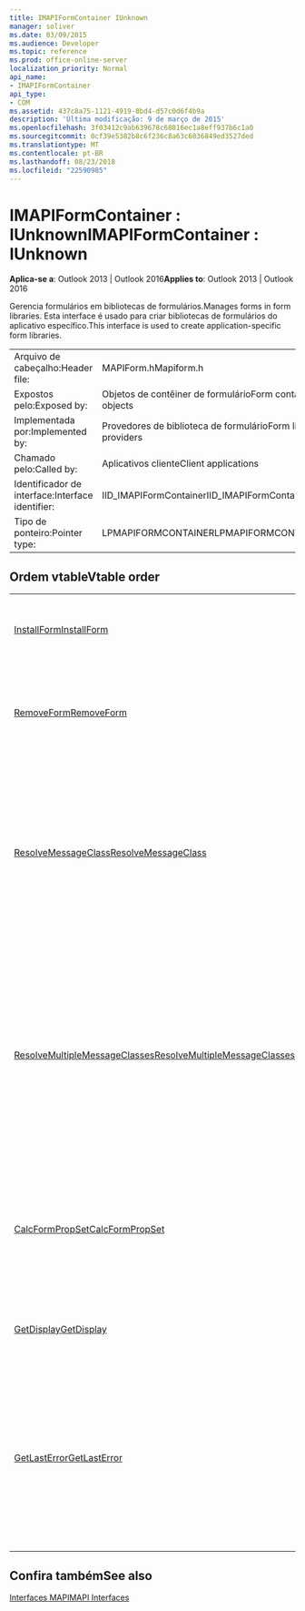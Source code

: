```yaml
---
title: IMAPIFormContainer IUnknown
manager: soliver
ms.date: 03/09/2015
ms.audience: Developer
ms.topic: reference
ms.prod: office-online-server
localization_priority: Normal
api_name:
- IMAPIFormContainer
api_type:
- COM
ms.assetid: 437c8a75-1121-4919-8bd4-d57c0d6f4b9a
description: 'Última modificação: 9 de março de 2015'
ms.openlocfilehash: 3f03412c9ab639678c68016ec1a8eff937b6c1a0
ms.sourcegitcommit: 0cf39e5382b8c6f236c8a63c6036849ed3527ded
ms.translationtype: MT
ms.contentlocale: pt-BR
ms.lasthandoff: 08/23/2018
ms.locfileid: "22590985"
---
```

# <a name="imapiformcontainer--iunknown"></a><span data-ttu-id="160d0-103">IMAPIFormContainer : IUnknown</span><span class="sxs-lookup"><span data-stu-id="160d0-103">IMAPIFormContainer : IUnknown</span></span>

  
  
<span data-ttu-id="160d0-104">**Aplica-se a**: Outlook 2013 | Outlook 2016</span><span class="sxs-lookup"><span data-stu-id="160d0-104">**Applies to**: Outlook 2013 | Outlook 2016</span></span> 
  
<span data-ttu-id="160d0-105">Gerencia formulários em bibliotecas de formulários.</span><span class="sxs-lookup"><span data-stu-id="160d0-105">Manages forms in form libraries.</span></span> <span data-ttu-id="160d0-106">Esta interface é usado para criar bibliotecas de formulários do aplicativo específico.</span><span class="sxs-lookup"><span data-stu-id="160d0-106">This interface is used to create application-specific form libraries.</span></span> 
  
|||
|:-----|:-----|
|<span data-ttu-id="160d0-107">Arquivo de cabeçalho:</span><span class="sxs-lookup"><span data-stu-id="160d0-107">Header file:</span></span>  <br/> |<span data-ttu-id="160d0-108">MAPIForm.h</span><span class="sxs-lookup"><span data-stu-id="160d0-108">Mapiform.h</span></span>  <br/> |
|<span data-ttu-id="160d0-109">Expostos pelo:</span><span class="sxs-lookup"><span data-stu-id="160d0-109">Exposed by:</span></span>  <br/> |<span data-ttu-id="160d0-110">Objetos de contêiner de formulário</span><span class="sxs-lookup"><span data-stu-id="160d0-110">Form container objects</span></span>  <br/> |
|<span data-ttu-id="160d0-111">Implementada por:</span><span class="sxs-lookup"><span data-stu-id="160d0-111">Implemented by:</span></span>  <br/> |<span data-ttu-id="160d0-112">Provedores de biblioteca de formulário</span><span class="sxs-lookup"><span data-stu-id="160d0-112">Form library providers</span></span>  <br/> |
|<span data-ttu-id="160d0-113">Chamado pelo:</span><span class="sxs-lookup"><span data-stu-id="160d0-113">Called by:</span></span>  <br/> |<span data-ttu-id="160d0-114">Aplicativos cliente</span><span class="sxs-lookup"><span data-stu-id="160d0-114">Client applications</span></span>  <br/> |
|<span data-ttu-id="160d0-115">Identificador de interface:</span><span class="sxs-lookup"><span data-stu-id="160d0-115">Interface identifier:</span></span>  <br/> |<span data-ttu-id="160d0-116">IID_IMAPIFormContainer</span><span class="sxs-lookup"><span data-stu-id="160d0-116">IID_IMAPIFormContainer</span></span>  <br/> |
|<span data-ttu-id="160d0-117">Tipo de ponteiro:</span><span class="sxs-lookup"><span data-stu-id="160d0-117">Pointer type:</span></span>  <br/> |<span data-ttu-id="160d0-118">LPMAPIFORMCONTAINER</span><span class="sxs-lookup"><span data-stu-id="160d0-118">LPMAPIFORMCONTAINER</span></span>  <br/> |
   
## <a name="vtable-order"></a><span data-ttu-id="160d0-119">Ordem vtable</span><span class="sxs-lookup"><span data-stu-id="160d0-119">Vtable order</span></span>

|||
|:-----|:-----|
|[<span data-ttu-id="160d0-120">InstallForm</span><span class="sxs-lookup"><span data-stu-id="160d0-120">InstallForm</span></span>](imapiformcontainer-installform.md) <br/> |<span data-ttu-id="160d0-121">Instala um formulário em um contêiner de formulário.</span><span class="sxs-lookup"><span data-stu-id="160d0-121">Installs a form into a form container.</span></span>  <br/> |
|[<span data-ttu-id="160d0-122">RemoveForm</span><span class="sxs-lookup"><span data-stu-id="160d0-122">RemoveForm</span></span>](imapiformcontainer-removeform.md) <br/> |<span data-ttu-id="160d0-123">Remove um determinado formulário de um contêiner de formulário.</span><span class="sxs-lookup"><span data-stu-id="160d0-123">Removes a particular form from a form container.</span></span>  <br/> |
|[<span data-ttu-id="160d0-124">ResolveMessageClass</span><span class="sxs-lookup"><span data-stu-id="160d0-124">ResolveMessageClass</span></span>](imapiformcontainer-resolvemessageclass.md) <br/> |<span data-ttu-id="160d0-125">Resolve uma classe de mensagem para o seu formulário em um contêiner de formulário e retorna um objeto de informações de formulário para nesse formulário.</span><span class="sxs-lookup"><span data-stu-id="160d0-125">Resolves a message class to its form in a form container and returns a form information object for that form.</span></span>  <br/> |
|[<span data-ttu-id="160d0-126">ResolveMultipleMessageClasses</span><span class="sxs-lookup"><span data-stu-id="160d0-126">ResolveMultipleMessageClasses</span></span>](imapiformcontainer-resolvemultiplemessageclasses.md) <br/> |<span data-ttu-id="160d0-127">Resolve um grupo de classes de mensagens para seus formulários em um contêiner de formulário e retorna uma matriz de formulário objetos de informações para esses formulários.</span><span class="sxs-lookup"><span data-stu-id="160d0-127">Resolves a group of message classes to their forms in a form container and returns an array of form information objects for those forms.</span></span>  <br/> |
|[<span data-ttu-id="160d0-128">CalcFormPropSet</span><span class="sxs-lookup"><span data-stu-id="160d0-128">CalcFormPropSet</span></span>](imapiformcontainer-calcformpropset.md) <br/> |<span data-ttu-id="160d0-129">Retorna uma matriz das propriedades usadas por todos os formulários instalados em um contêiner de formulário.</span><span class="sxs-lookup"><span data-stu-id="160d0-129">Returns an array of the properties used by all forms installed in a form container.</span></span>  <br/> |
|[<span data-ttu-id="160d0-130">GetDisplay</span><span class="sxs-lookup"><span data-stu-id="160d0-130">GetDisplay</span></span>](imapiformcontainer-getdisplay.md) <br/> |<span data-ttu-id="160d0-131">Retorna o nome de exibição de um contêiner de formulário.</span><span class="sxs-lookup"><span data-stu-id="160d0-131">Returns the display name of a form container.</span></span>  <br/> |
|[<span data-ttu-id="160d0-132">GetLastError</span><span class="sxs-lookup"><span data-stu-id="160d0-132">GetLastError</span></span>](imapiformcontainer-getlasterror.md) <br/> |<span data-ttu-id="160d0-133">Retorna uma estrutura [MAPIERROR](mapierror.md) contendo informações sobre o erro anterior que ocorrem ao objeto de contêiner do formulário.</span><span class="sxs-lookup"><span data-stu-id="160d0-133">Returns a [MAPIERROR](mapierror.md) structure containing information about the previous error occurring to the form container object.</span></span>  <br/> |
   
## <a name="see-also"></a><span data-ttu-id="160d0-134">Confira também</span><span class="sxs-lookup"><span data-stu-id="160d0-134">See also</span></span>



[<span data-ttu-id="160d0-135">Interfaces MAPI</span><span class="sxs-lookup"><span data-stu-id="160d0-135">MAPI Interfaces</span></span>](mapi-interfaces.md)


